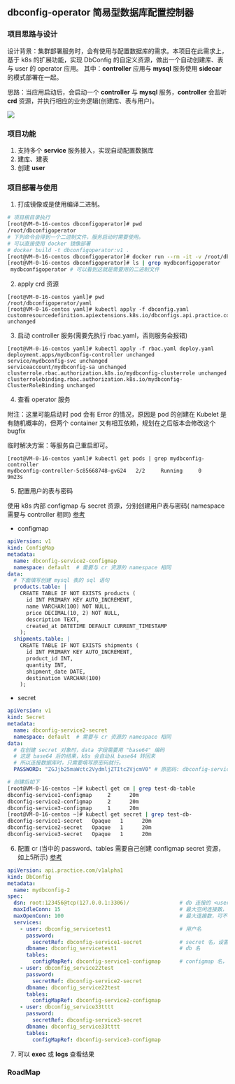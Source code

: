 ## dbconfig-operator 简易型数据库配置控制器

### 项目思路与设计
设计背景：集群部署服务时，会有使用与配置数据库的需求。本项目在此需求上，基于 k8s 的扩展功能，实现 DbConfig 的自定义资源，做出一个自动创建库、表与
user 的 operator 应用。
其中：**controller** 应用与 **mysql** 服务使用 **sidecar** 的模式部署在一起。

思路：当应用启动后，会启动一个 **controller** 与 **mysql** 服务，**controller** 会监听 **crd** 资源，并执行相应的业务逻辑(创建库、表与用户)。

![](https://github.com/googs1025/dbconfig-operator/blob/main/image/%E6%B5%81%E7%A8%8B%E5%9B%BE.jpg?raw=true)

### 项目功能
1. 支持多个 **service** 服务接入，实现自动配置数据库
2. 建库、建表
3. 创建 **user**

### 项目部署与使用
1. 打成镜像或是使用编译二进制。
```bash
# 项目根目录执行
[root@VM-0-16-centos dbconfigoperator]# pwd
/root/dbconfigoperator
# 下列命令会得到一个二进制文件，服务启动时需要使用。
# 可以直接使用 docker 镜像部署
# docker build -t dbconfigoperator:v1 .
[root@VM-0-16-centos dbconfigoperator]# docker run --rm -it -v /root/dbconfigoperator:/app -w /app -e GOPROXY=https://goproxy.cn -e CGO_ENABLED=0  golang:1.18.7-alpine3.15 go build -o ./mydbconfigoperator .
[root@VM-0-16-centos dbconfigoperator]# ls | grep mydbconfigoperator
 mydbconfigoperator # 可以看到这就是需要用的二进制文件
```   
2. apply crd 资源
```bigquery
[root@VM-0-16-centos yaml]# pwd
/root/dbconfigoperator/yaml
[root@VM-0-16-centos yaml]# kubectl apply -f dbconfig.yaml
customresourcedefinition.apiextensions.k8s.io/dbconfigs.api.practice.com unchanged
```   
3. 启动 controller 服务(需要先执行 rbac.yaml，否则服务会报错)
```bigquery
[root@VM-0-16-centos yaml]# kubectl apply -f rbac.yaml deploy.yaml
deployment.apps/mydbconfig-controller unchanged
service/mydbconfig-svc unchanged
serviceaccount/mydbconfig-sa unchanged
clusterrole.rbac.authorization.k8s.io/mydbconfig-clusterrole unchanged
clusterrolebinding.rbac.authorization.k8s.io/mydbconfig-ClusterRoleBinding unchanged
```   
4. 查看 operator 服务

附注：这里可能启动时 pod 会有 Error 的情况，原因是 pod 的创建在 Kubelet 是有随机概率的，但两个 container 又有相互依赖，规划在之后版本会修改这个 bugfix

临时解决方案：等服务自己重启即可。
```bigquery
[root@VM-0-16-centos yaml]# kubectl get pods | grep mydbconfig-controller
mydbconfig-controller-5c85668748-gv624   2/2     Running     0                 9m23s
```
5. 配置用户的表与密码

使用 k8s 内部 configmap 与 secret 资源，分别创建用户表与密码( namespace 需要与 controller 相同) [参考](./yaml/crd-example)
- configmap
```yaml
apiVersion: v1
kind: ConfigMap
metadata:
  name: dbconfig-service2-configmap
  namespace: default  # 需要与 cr 资源的 namespace 相同
data:
  # 下面填写创建 mysql 表的 sql 语句
  products.table: |
    CREATE TABLE IF NOT EXISTS products (
      id INT PRIMARY KEY AUTO_INCREMENT,
      name VARCHAR(100) NOT NULL,
      price DECIMAL(10, 2) NOT NULL,
      description TEXT,
      created_at DATETIME DEFAULT CURRENT_TIMESTAMP
    );
  shipments.table: |
    CREATE TABLE IF NOT EXISTS shipments (
      id INT PRIMARY KEY AUTO_INCREMENT,
      product_id INT,
      quantity INT,
      shipment_date DATE,
      destination VARCHAR(100)
    );
```
- secret
```yaml
apiVersion: v1
kind: Secret
metadata:
  name: dbconfig-service2-secret
  namespace: default  # 需要与 cr 资源的 namespace 相同
data:
  # 在创建 secret 对象时，data 字段需要用 "base64" 编码
  # 这是 base64 后的结果，k8s 会自动从 base64 转回来
  # 所以连接数据库时，只需要填写原密码就行。
  PASSWORD: "ZGJjb25maWctc2VydmljZTItc2VjcmV0" # 原密码: dbconfig-service2-secret
```
```bash
# 创建后如下
[root@VM-0-16-centos ~]# kubectl get cm | grep test-db-table
dbconfig-service1-configmap     2      20m
dbconfig-service2-configmap     2      20m
dbconfig-service3-configmap     1      20m
[root@VM-0-16-centos ~]# kubectl get secret | grep test-db-
dbconfig-service1-secret   Opaque   1      20m
dbconfig-service2-secret   Opaque   1      20m
dbconfig-service3-secret   Opaque   1      20m
```
6. 配置 cr (当中的 password、tables 需要自己创建 configmap secret 资源，如上5所示) [参考](./yaml/example.yaml)
```yaml
apiVersion: api.practice.com/v1alpha1
kind: DbConfig
metadata:
  name: mydbconfig-2
spec:
  dsn: root:123456@tcp(127.0.0.1:3306)/                # db 连接的 <user>:<password>@tcp(<ip:port>)/
  maxIdleConn: 15                                      # 最大空闲连接数，可不填，默认为 10
  maxOpenConn: 100                                     # 最大连接数，可不填，默认为 100
  services:
    - user: dbconfig_servicetest1                      # 用户名
      password:
        secretRef: dbconfig-service1-secret            # secret 名，设置 db 用户的密码，用户需要先创建 secret 资源，并在此指定
      dbname: dbconfig_servicetest1                    # db 名
      tables:
        configMapRef: dbconfig-service1-configmap      # configmap 名，设置创建表，用户需要先创建 configmap 资源，并在此指定
    - user: dbconfig_service22test
      password:
        secretRef: dbconfig-service2-secret
      dbname: dbconfig_service22test
      tables:
        configMapRef: dbconfig-service2-configmap
    - user: dbconfig_service33tttt
      password:
        secretRef: dbconfig-service3-secret
      dbname: dbconfig_service33tttt
      tables:
        configMapRef: dbconfig-service3-configmap
```
7. 可以 **exec** 或 **logs** 查看结果

### RoadMap
